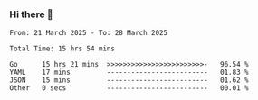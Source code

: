 ### Hi there 👋

<!--
**zhumeme/zhumeme** is a ✨ _special_ ✨ repository because its `README.md` (this file) appears on your GitHub profile.

Here are some ideas to get you started:

- 🔭 I’m currently working on ...
- 🌱 I’m currently learning ...
- 👯 I’m looking to collaborate on ...
- 🤔 I’m looking for help with ...
- 💬 Ask me about ...
- 📫 How to reach me: ...
- 😄 Pronouns: ...
- ⚡ Fun fact: ...
-->

<!--START_SECTION:waka-->

```all_time
From: 21 March 2025 - To: 28 March 2025

Total Time: 15 hrs 54 mins

Go      15 hrs 21 mins  >>>>>>>>>>>>>>>>>>>>>>>>-   96.54 %
YAML    17 mins         -------------------------   01.83 %
JSON    15 mins         -------------------------   01.62 %
Other   0 secs          -------------------------   00.01 %
```

<!--END_SECTION:waka-->
